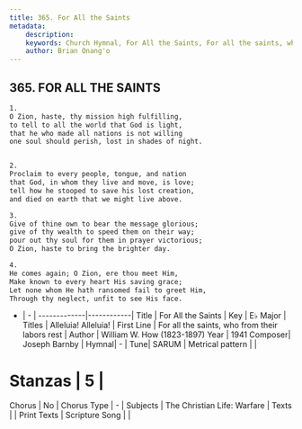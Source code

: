 ```yaml
---
title: 365. For All the Saints
metadata:
    description: 
    keywords: Church Hymnal, For All the Saints, For all the saints, who from their labors rest, Alleluia! Alleluia!
    author: Brian Onang'o
---
```



## 365. FOR ALL THE SAINTS

```txt
1.
O Zion, haste, thy mission high fulfilling,
to tell to all the world that God is light,
that he who made all nations is not willing
one soul should perish, lost in shades of night.


2.
Proclaim to every people, tongue, and nation
that God, in whom they live and move, is love;
tell how he stooped to save his lost creation,
and died on earth that we might live above.

3.
Give of thine own to bear the message glorious;
give of thy wealth to speed them on their way;
pour out thy soul for them in prayer victorious;
O Zion, haste to bring the brighter day.

4.
He comes again; O Zion, ere thou meet Him,
Make known to every heart His saving grace;
Let none whom He hath ransomed fail to greet Him,
Through thy neglect, unfit to see His face.
```

- |   -  |
-------------|------------|
Title | For All the Saints |
Key | E♭ Major |
Titles | Alleluia! Alleluia! |
First Line | For all the saints, who from their labors rest |
Author | William W. How (1823-1897)
Year | 1941
Composer| Joseph Barnby |
Hymnal|  - |
Tune| SARUM |
Metrical pattern | |
# Stanzas | 5 |
Chorus | No |
Chorus Type | - |
Subjects | The Christian Life: Warfare |
Texts |  |
Print Texts | 
Scripture Song |  |
  
